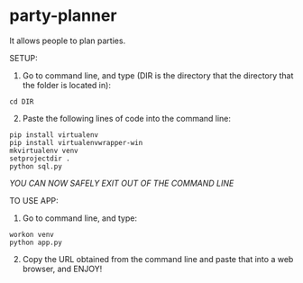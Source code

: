 # party-planner
It allows people to plan parties.

SETUP:
  1. Go to command line, and type (DIR is the directory that the directory that the folder is located in):
  
    cd DIR
  
  2. Paste the following lines of code into the command line:
  
    pip install virtualenv
    pip install virtualenvwrapper-win
    mkvirtualenv venv
    setprojectdir .
    python sql.py
    
*YOU CAN NOW SAFELY EXIT OUT OF THE COMMAND LINE*

TO USE APP:
  1. Go to command line, and type:
  
    workon venv
    python app.py
  
  2. Copy the URL obtained from the command line and paste that into a web browser, and ENJOY!
